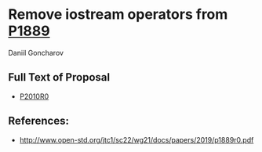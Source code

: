 # Remove iostream operators from [P1889](http://www.open-std.org/jtc1/sc22/wg21/docs/papers/2019/p1889r0.pdf)

Daniil Goncharov

## Full Text of Proposal
* [P2010R0](P2010R0.pdf)

## References:
* http://www.open-std.org/jtc1/sc22/wg21/docs/papers/2019/p1889r0.pdf
